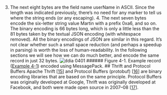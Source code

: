 3.  The next eight bytes are the field name userName in ASCII. Since the length was indicated
previously, there’s no need for any marker to tell us where the string ends (or any escaping). 4.  The next seven bytes encode the six-letter string value Martin with a prefix 0xa6, and so on. The binary encoding is 66 bytes long, which is only a little less than the 81 bytes taken by the
textual JSON encoding (with whitespace removed). All the binary encodings of JSON are similar in
this regard. It’s not clear whether such a small space reduction (and perhaps a speedup in parsing)
is worth the loss of human-readability. In the following sections we will see how we can do much better, and encode the same record in just
32 bytes. ![ddia 0401](assets/ddia_0401.png) ###### Figure 4-1. Example record ([Example 4-1](#fig_encoding_json)) encoded using MessagePack. ## Thrift and Protocol Buffers 
Apache Thrift [[15](ch04.html#Slee2007vh)]
and Protocol Buffers (protobuf)
[[16](ch04.html#GoogleProtobuf)]
are binary encoding libraries that are based on the same principle. Protocol Buffers was originally
developed at Google, Thrift was originally developed at Facebook, and both were made open source in
2007–08 [[17](ch04.html#Anishchenko2012tx)].